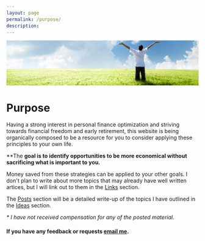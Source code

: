 ```yaml
---
layout: page
permalink: /purpose/
description:  
---
```


![Green pastures](/images/Moneybanner.jpg "Green pastures")

# Purpose

Having a strong interest in personal finance optimization and striving towards financial freedom and early retirement, this website is being organically composed to be a resource for you to consider applying these principles to your own life.

**The **goal is to identify opportunities to be more economical without sacrificing what is important to you.**

Money saved from these strategies can be applied to your other goals.  I don't plan to write about more topics that may already have well written artices, but I will link out to them in the [Links](/links/) section.

The [Posts](/) section will be a detailed write-up of the topics I have outlined in the [Ideas](/ideas/) section.

*\* I have not received compensation for any of the posted material.*


#### If you have any feedback or requests [email me](mailto:contact@frugaldime.com).
